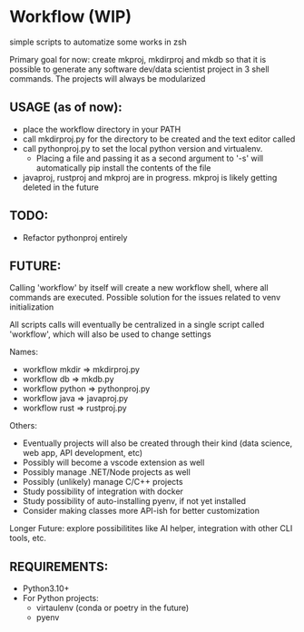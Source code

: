 # Workflow (WIP)
simple scripts to automatize some works in zsh

Primary goal for now: create mkproj, mkdirproj and mkdb so that it is possible to generate any software dev/data scientist project in 3 shell commands. The projects will always be modularized


## USAGE (as of now):
- place the workflow directory in your PATH
- call mkdirproj.py for the directory to be created and the text editor called
- call pythonproj.py to set the local python version and virtualenv. 
    - Placing a file and passing it as a second argument to '-s' will automatically pip install the contents of the file
- javaproj, rustproj and mkproj are in progress. mkproj is likely getting deleted in the future

## TODO:

- Refactor pythonproj entirely

## FUTURE:

Calling 'workflow' by itself will create a new workflow shell, where all commands are executed. Possible solution for the issues related to  venv initialization

All scripts calls will eventually be centralized in a single script called 'workflow', which will also be used to change settings 

Names:
- workflow mkdir => mkdirproj.py
- workflow db => mkdb.py
- workflow python => pythonproj.py
- workflow java => javaproj.py
- workflow rust => rustproj.py

Others: 
- Eventually projects will also be created through their kind (data science, web app, API development, etc)
- Possibly will become a vscode extension as well
- Possibly manage .NET/Node projects as well
- Possibly (unlikely) manage C/C++ projects
- Study possibility of integration with docker
- Study possibility of auto-installing pyenv, if not yet installed
- Consider making classes more API-ish for better customization

Longer Future: explore possibilitites like AI helper, integration with other CLI tools, etc.

## REQUIREMENTS:

- Python3.10+
- For Python projects:
    - virtaulenv (conda or poetry in the future)
    - pyenv
